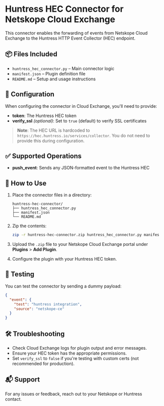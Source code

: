 # Huntress HEC Connector for Netskope Cloud Exchange

This connector enables the forwarding of events from Netskope Cloud Exchange to the Huntress HTTP Event Collector (HEC) endpoint.

## 📦 Files Included

- `huntress_hec_connector.py` – Main connector logic
- `manifest.json` – Plugin definition file
- `README.md` – Setup and usage instructions

## 🔧 Configuration

When configuring the connector in Cloud Exchange, you'll need to provide:

- **token**: The Huntress HEC token
- **verify_ssl** *(optional)*: Set to `true` (default) to verify SSL certificates

> **Note**: The HEC URL is hardcoded to `https://hec.huntress.io/services/collector`. You do not need to provide this during configuration.

## ✅ Supported Operations

- **push_event**: Sends any JSON-formatted event to the Huntress HEC

## 🚀 How to Use

1. Place the connector files in a directory:
   ```
   huntress-hec-connector/
   ├── huntress_hec_connector.py
   ├── manifest.json
   └── README.md
   ```

2. Zip the contents:
   ```bash
   zip -r huntress-hec-connector.zip huntress_hec_connector.py manifest.json README.md
   ```

3. Upload the `.zip` file to your Netskope Cloud Exchange portal under **Plugins** > **Add Plugin**.

4. Configure the plugin with your Huntress HEC token.

## 🧪 Testing

You can test the connector by sending a dummy payload:
```json
{
  "event": {
    "test": "huntress integration",
    "source": "netskope-ce"
  }
}
```

## 🛠 Troubleshooting

- Check Cloud Exchange logs for plugin output and error messages.
- Ensure your HEC token has the appropriate permissions.
- Set `verify_ssl` to `false` if you're testing with custom certs (not recommended for production).

## 📬 Support
For any issues or feedback, reach out to your Netskope or Huntress contact.

